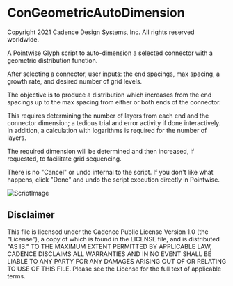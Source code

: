 # ConGeometricAutoDimension
Copyright 2021 Cadence Design Systems, Inc. All rights reserved worldwide.

A Pointwise Glyph script to auto-dimension a selected connector with a geometric distribution function.

After selecting a connector, user inputs: the end spacings, max spacing, a growth rate, and desired number of grid levels.

The objective is to produce a distribution which increases from the end spacings up to the max spacing from either or both ends of the connector.

This requires determining the number of layers from each end and the connector dimension; a tedious trial and error activity if done interactively.  In addition, a calculation with logarithms is required for the number of layers.

The required dimension will be determined and then increased, if requested, to facilitate grid sequencing.
   
There is no "Cancel" or undo internal to the script. If you don't like what happens, click "Done" and undo the script execution directly in Pointwise.

![ScriptImage](https://raw.github.com/pointwise/ConGeometricAutoDimension/master/ScriptImage.png)

## Disclaimer
This file is licensed under the Cadence Public License Version 1.0 (the "License"), a copy of which is found in the LICENSE file, and is distributed "AS IS." 
TO THE MAXIMUM EXTENT PERMITTED BY APPLICABLE LAW, CADENCE DISCLAIMS ALL WARRANTIES AND IN NO EVENT SHALL BE LIABLE TO ANY PARTY FOR ANY DAMAGES ARISING OUT OF OR RELATING TO USE OF THIS FILE. 
Please see the License for the full text of applicable terms.
